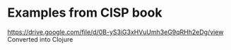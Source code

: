# Examples from CISP book
https://drive.google.com/file/d/0B-yS3iG3xHVuUmh3eG9qRHh2eDg/view
Converted into Clojure